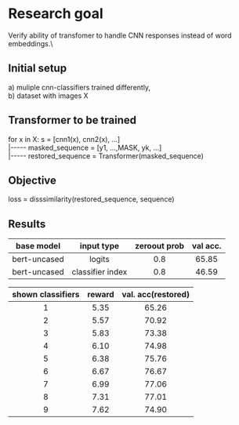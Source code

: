 # Research goal

Verify ability of transfomer to handle CNN responses instead of word embeddings.\

## Initial setup

a) muliple cnn-classifiers trained differently,\
b) dataset with images X

## Transformer to be trained

for x in X: s = [cnn1(x), cnn2(x), ...] \
|----- masked_sequence = [y1, ...,MASK, yk, ...]\
|----- restored_sequence = Transformer(masked_sequence)

## Objective

loss = disssimilarity(restored_sequence, sequence)


## Results

| base model   | input type       | zeroout prob | val acc. |
| :-:          | :-:              |          :-: |      :-: |
| bert-uncased | logits           |          0.8 |    65.85 |
| bert-uncased | classifier index |          0.8 |    46.59 |

| shown classifiers | reward | val. acc(restored) |
|               :-: |    :-: |                :-: |
|                 1 |   5.35 |              65.26 |
|                 2 |   5.57 |              70.92 |
|                 3 |   5.83 |              73.38 |
|                 4 |   6.10 |              74.98 |
|                 5 |   6.38 |              75.76 |
|                 6 |   6.67 |              76.67 |
|                 7 |   6.99 |              77.06 |
|                 8 |   7.31 |              77.01 |
|                 9 |   7.62 |              74.90 |





